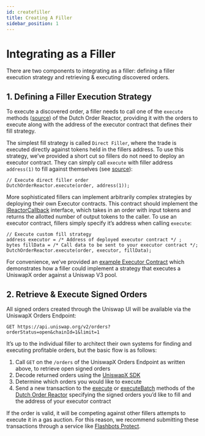 ```yaml
---
id: createfiller
title: Creating A Filler
sidebar_position: 1
---
```


# Integrating as a Filler

There are two components to integrating as a filler: defining a filler execution strategy and retrieving & executing discovered orders.

## 1. Defining a Filler Execution Strategy

To execute a discovered order, a filler needs to call one of the `execute` methods ([source](https://github.com/Uniswap/UniswapX/blob/de36900fa074784bda215b902d4854bdffab09ba/src/reactors/BaseReactor.sol#L31)) of the Dutch Order Reactor, providing it with the orders to execute along with the address of the executor contract that defines their fill strategy.

The simplest fill strategy is called `Direct Filler`, where the trade is executed directly against tokens held in the fillers address. To use this strategy, we’ve provided a short cut so fillers do not need to deploy an executor contract. They can simply call `execute` with filler address `address(1)` to fill against themselves (see [source](https://github.com/Uniswap/UniswapX/blob/de36900fa074784bda215b902d4854bdffab09ba/src/reactors/BaseReactor.sol#L73)):

```solidity
// Execute direct filler order
DutchOrderReactor.execute(order, address(1));
```

More sophisticated fillers can implement arbitrarily complex strategies by deploying their own Executor contracts. This contract should implement the [IReactorCallback](https://github.com/Uniswap/UniswapX/blob/main/src/interfaces/IReactorCallback.sol) interface, which takes in an order with input tokens and returns the allotted number of output tokens to the caller. To use an executor contract, fillers simply specify it’s address when calling `execute`:

```solidity
// Execute custom fill strategy
address executor = /* Address of deployed executor contract */ ;
bytes fillData = /* Call data to be sent to your executor contract */;
DutchOrderReactor.execute(order, executor, fillData);
```

For convenience, we’ve provided an [example Executor Contract](https://github.com/Uniswap/UniswapX/tree/main/src/sample-executors) which demonstrates how a filler could implement a strategy that executes a UniswapX order against a Uniswap V3 pool.

## 2. Retrieve & Execute Signed Orders

All signed orders created through the Uniswap UI will be available via the UniswapX Orders Endpoint: 

```
GET https://api.uniswap.org/v2/orders?orderStatus=open&chainId=1&limit=1
```

It’s up to the individual filler to architect their own systems for finding and executing profitable orders, but the basic flow is as follows:

1. Call `GET` on the `/orders` of the UniswapX Orders Endpoint as written above, to retrieve open signed orders
2. Decode returned orders using the [UniswapX SDK](https://github.com/Uniswap/UniswapX-sdk/#parsing-orders)
3. Determine which orders you would like to execute
4. Send a new transaction to the [execute](https://github.com/Uniswap/UniswapX/blob/a2025e3306312fc284a29daebdcabb88b50037c2/src/reactors/BaseReactor.sol#L29) or [executeBatch](https://github.com/Uniswap/UniswapX/blob/a2025e3306312fc284a29daebdcabb88b50037c2/src/reactors/BaseReactor.sol#L37) methods of the [Dutch Order Reactor](https://github.com/Uniswap/UniswapX/blob/main/src/reactors/DutchOrderReactor.sol) specifying the signed orders you’d like to fill and the address of your executor contract

If the order is valid, it will be competing against other fillers attempts to execute it in a gas auction. For this reason, we recommend submitting these transactions through a service like [Flashbots Protect](https://docs.flashbots.net/flashbots-protect/overview).
